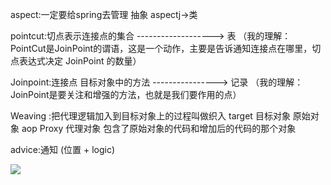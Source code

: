 aspect:一定要给spring去管理  抽象  aspectj->类  

pointcut:切点表示连接点的集合  ------------------->           表
  （我的理解：PointCut是JoinPoint的谓语，这是一个动作，主要是告诉通知连接点在哪里，切点表达式决定 JoinPoint 的数量）
  
Joinpoint:连接点   目标对象中的方法 ---------------->    记录
  （我的理解：JoinPoint是要关注和增强的方法，也就是我们要作用的点）
  
Weaving :把代理逻辑加入到目标对象上的过程叫做织入
target 目标对象 原始对象
aop Proxy 代理对象  包含了原始对象的代码和增加后的代码的那个对象

advice:通知    (位置 + logic)


![](http://www.baidu.com/img/bdlogo.gif)  
